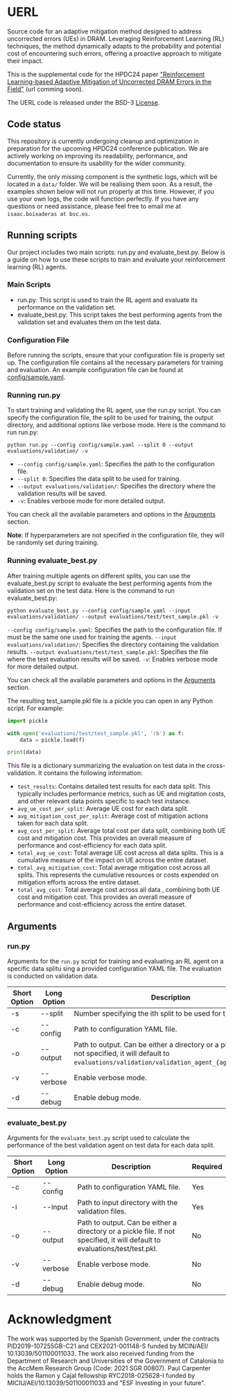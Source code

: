 # UERL

Source code for an adaptive mitigation method designed to address uncorrected errors (UEs) in DRAM. Leveraging Reinforcement Learning (RL) techniques, the method dynamically adapts to the probability and potential cost of encountering such errors, offering a proactive approach to mitigate their impact.

This is the supplemental code for the HPDC24 paper ["Reinforcement Learning-based Adaptive Mitigation of Uncorrected DRAM Errors in the Field"]() (url comming soon).

The UERL code is released under the BSD-3 [License](LICENSE).


## Code status

This repository is currently undergoing cleanup and optimization in preparation for the upcoming HPDC24 conference publication. We are actively working on improving its readability, performance, and documentation to ensure its usability for the wider community.

Currently, the only missing component is the synthetic logs, which will be located in a `data/` folder. We will be realising them soon. As a result, the examples shown below will not run properly at this time. However, if you use your own logs, the code will function perfectly. If you have any questions or need assistance, please feel free to email me at `isaac.boixaderas at bsc.es`.


## Running scripts

Our project includes two main scripts: run.py and evaluate_best.py. Below is a guide on how to use these scripts to train and evaluate your reinforcement learning (RL) agents.

### Main Scripts

- run.py: This script is used to train the RL agent and evaluate its performance on the validation set.
- evaluate_best.py: This script takes the best performing agents from the validation set and evaluates them on the test data.

### Configuration File

Before running the scripts, ensure that your configuration file is properly set up. The configuration file contains all the necessary parameters for training and evaluation. An example configuration file can be found at [config/sample.yaml](config/sample.yaml).

### Running run.py

To start training and validating the RL agent, use the run.py script. You can specify the configuration file, the split to be used for training, the output directory, and additional options like verbose mode. Here is the command to run run.py:

`python run.py --config config/sample.yaml --split 0 --output evaluations/validation/ -v`


- `--config config/sample.yaml`: Specifies the path to the configuration file.
- `--split 0`: Specifies the data split to be used for training.
- `--output evaluations/validation/`: Specifies the directory where the validation results will be saved.
- `-v`: Enables verbose mode for more detailed output.

You can check all the available parameters and options in the [Arguments](##Arguments) section.

**Note**: If hyperparameters are not specified in the configuration file, they will be randomly set during training.

### Running evaluate_best.py

After training multiple agents on different splits, you can use the evaluate_best.py script to evaluate the best performing agents from the validation set on the test data. Here is the command to run evaluate_best.py:

`python evaluate_best.py --config config/sample.yaml --input evaluations/validation/ --output evaluations/test/test_sample.pkl -v`

`--config config/sample.yaml`: Specifies the path to the configuration file. If must be the same one used for training the agents.
`--input evaluations/validation/`: Specifies the directory containing the validation results.
`--output evaluations/test/test_sample.pkl`: Specifies the file where the test evaluation results will be saved.
`-v`: Enables verbose mode for more detailed output.

You can check all the available parameters and options in the [Arguments](##Arguments) section.

The resulting test_sample.pkl file is a pickle you can open in any Python script. For example:

```python
import pickle

with open('evaluations/test/test_sample.pkl', 'rb') as f:
    data = pickle.load(f)

print(data)
```

This file is a dictionary summarizing the evaluation on test data in the cross-validation. It contains the following information:

- `test_results`: Contains detailed test results for each data split. This typically includes performance metrics, such as UE and migitation costs, and other relevant data points specific to each test instance.
- `avg_ue_cost_per_split`: Average UE cost for each data split.
- `avg_mitigation_cost_per_split`: Average cost of mitigation actions taken for each data split.
- `avg_cost_per_split`: Average total cost per data split, combining both UE cost and mitigation cost. This provides an overall measure of performance and cost-efficiency for each data split.
- `total_avg_ue_cost`: Total average UE cost across all data splits. This is a cumulative measure of the impact on UE across the entire dataset.
- `total_avg_mitigation_cost`: Total average mitigation cost across all splits. This represents the cumulative resources or costs expended on mitigation efforts across the entire dataset.
- `total_avg_cost`: Total average cost across all data , combining both UE cost and mitigation cost. This provides an overall measure of performance and cost-efficiency across the entire dataset.

## Arguments

### run.py

Arguments for the `run.py` script for training and evaluating an RL agent on a specific data splitu sing a provided configuration YAML file. The evaluation is conducted on validation data.

| Short Option | Long Option | Description | Required |
|--------|-------------|-------------|----------|
| -s     | --split   | Number specifying the ith split to be used for training. | Yes |
| -c     | --config    | Path to configuration YAML file. | Yes |
| -o     | --output    | Path to output. Can be either a directory or a pickle file. If not specified, it will default to `evaluations/validation/validation_agent_{agent_id}.pkl`. | No |
| -v     | --verbose   | Enable verbose mode. | No |
| -d     | --debug     | Enable debug mode. | No |


### evaluate_best.py

Arguments for the `evaluate_best.py` script used to calculate the performance of the best validation agent on test data for each data split.

| Short Option | Long Option | Description | Required |
|--------|-------------|-------------|----------|
| -c     | --config    | Path to configuration YAML file. | Yes |
| -i     | --input     | Path to input directory with the validation files. | Yes |
| -o     | --output    | Path to output. Can be either a directory or a pickle file. If not specified, it will default to evaluations/test/test.pkl. | No |
| -v     | --verbose   | Enable verbose mode. | No |
| -d     | --debug     | Enable debug mode. | No |


# Acknowledgment

The work was supported by the Spanish Government, under the contracts PID2019-107255GB-C21 and CEX2021-001148-S funded by MCIN/AEI/ 10.13039/501100011033. The work also received funding from the Department of Research and Universities of the Government of Catalonia to the AccMem Research Group (Code: 2021 SGR 00807). Paul Carpenter holds the Ramon y Cajal fellowship RYC2018-025628-I funded by MICIU/AEI/10.13039/501100011033 and "ESF Investing in your future".